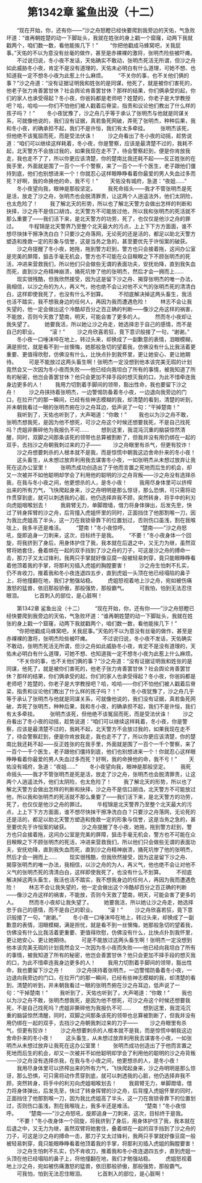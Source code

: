 # 　　第1342章 鲨鱼出没（十二）
　　“现在开始，你，还有你——”沙之舟怒瞪已经快要爬到我旁边的天佑，气急败坏道：“谁再朝姓楚的动一下脚趾头，我就在姓张的身上戳一个窟窿，动两下我就戳两个，咱们数一数，看他能挨几下！”
　　“你把他戳成马蜂窝吧，关我屁事。”天佑的不以为意没有丝毫的做作，甚至是赤裸裸的激将，张明杰险些被吓瘫。
　　不过说归说，冬小夜不发话，天佑确实不敢动，张明杰死活无所谓，但沙之舟如此威胁冬小夜，肯定不是没有道理的，天佑未必明白有什么道理，可她不想、也知道我一定不想冬小夜为此惹上什么麻烦。
　　“不关你的事，也不关他们俩的事？”沙之舟道：“没有证据证明我和姓张的是同谋，他死了，就是被你们害死的，他老子张力肯善罢甘休？社会舆论肯善罢甘休？那样的结果，你们俩承受的起，你们的家人也承受得起？冬小夜，你爸妈都是老师吧？姓楚的，你老子是大学教授吧？哈，哈哈——你们不怕他们被人戳着后脊梁，指责和议论他们教出了什么样的孩子吗？！”
　　冬小夜犹豫了，沙之舟几乎等于承认了张明杰与他就是同谋关系，可就像他说的，我们没有证据，真若鱼死网破，弄死了张明杰，种种后果，我和冬小夜，的确承担不起，我们不是许恒，我们有太多牵挂。
　　张明杰该死，但他绝不该冤屈而死，而是受法伏诛！
　　沙之舟看出了冬小夜的动摇，趁势说道：“咱们可以继续这样耗着，冬小夜，你是警察，应该是最清楚不过的，我耗不起，北天警方不会放过我的，如果我现在走不了，待会警察赶到，便是你肯放我走，我也走不了了，所以你更应该清楚，你的楚南比我还耗不起——反正姓张的在我手里，外面就是围了一百个一千个警察，来了一百个一千个医生，老子跟他们僵持到底，他们也别想进来一个！你就忍心这样眼睁睁看着你最爱的男人失血过多而死？好啊，我的命换他的命，我不亏！”
　　天佑没有城府，急道：“夜姐……”
　　冬小夜望向我，眼神是那般坚定。
　　我死命摇头——我才不管张明杰是死是活，放走了沙之舟，张明杰也会脱清罪责，让这两个人逍遥法外，他们太阴险，也太危险了！
　　我了解北天的形势，所以也了解北天警方会做出怎样的判断和抉择，沙之舟不是信口胡诌，北天警方不可能放过他，所以我和张明杰的死活就不那么重要了——我们活下来，是北天警方的功劳，死了，也仅仅是他沙之舟的罪过。
　　牛程锦是北天警界乃至整个北天最大的污点，上上下下方方面面，谁不想尽快抹干擦净洗白白？只要沙之舟落网，无论死的还是活的，都足以助北天警方塑造和挽救一定的形象与信誉，这是当务之急的，甚至要优先于许恒案的破获。
　　沙之舟提醒了冬小夜，她拖，拖到警方赶到，警方也只会接着拖，这间办公室是完美的屏障，狙击手毫无机会，警方也不可能在众目睽睽之下不顾张明杰的死活，冲进来营救我们，所以他们只会做些无谓的表面功夫，安抚劝降，直到我失血而死，直到沙之舟精神崩溃，捅死坑惨了他的张明杰，然后才会一拥而上……
　　现实很残酷，但我欣然接受，因为这是留下沙之舟、揭穿张明杰的唯一办法，我相信，以沙之舟的为人，再义气，他也绝不会让对他不义气的张明杰死的清清白白，这样即使我死了，也没有什么不划算。
　　不彻底解决掉这两头畜生，我活也活不踏实，我不想我身边的任何人，再因为我而遭遇危险！
　　林志不会让我失望的，他一定会做出这个冷酷却百分之百正确的判断——像沙之舟这样的祸害，不能放，否则今天救了楚南，明天，可能会害了更多的人。
　　然而冬小夜却让我失望了。
　　她要我活，所以她让沙之舟走，她选择忠于自己的感情，而不是自己的职业。
　　“滚！”
　　沙之舟欣喜若狂，竟下意识般接了一句，“谢谢。”
　　冬小夜一口唾沫啐在地上，转过头来，却换成了一副歉意的表情，泪眼模糊，满是担忧，就是看不到一丝懊悔，她那般急切的望着我，仿佛没有什么比我活着更重要、更值得欣慰，仿佛没有什么，比快点扑到我怀里，更让她安心、更让她期待。
　　可是不能放过这两头畜生啊！张明杰一定没想到他本该完美无瑕的计划竟然会又一次因为冬小夜而失败——他已经向我坦白了所有的事情，被我知道了所有的秘密，他岂会善罢甘休？他只会更加不择手段的想灭我的口，为此不惜牵连我身边更多的人！
　　我用力切割着手脚间的领带，豁出性命，我也要留下沙之舟！
　　沙之舟挟持着张明杰，一边警惕防备着冬小夜，一边退向我旁边的门口，在拉开门的那一瞬间，已经有些神志模糊的我，却清楚的看到，清楚的听到，并未朝我看过一眼的张明杰俯在沙之舟耳边，低声说了一句：“干掉楚南！”
　　我听到了，天佑也听到了，大声喝道：“你敢！”
　　我也以为沙之舟不敢，张明杰想我死，是因为他不想死，可沙之舟这个时候还想要我死，不是自己找死吗？虎姐非撕碎他为我报仇不可……
　　想到这里，我混沌沉重的脑袋惊然清醒，同时，双脚之间那条该死的领带也总算被割断了，但我并没有用仍绑在一起的双手，去挡沙之舟朝我刺过来的刀子——
　　沙之舟眼里有杀气，但更有狡诈！
　　沙之舟想要刺杀的人根本就不是我，而是惊慌中朝我这边舍命扑来的冬小夜！
　　这头畜生，从未想过放弃利用我去谋害冬小夜，一如张明杰从未想过放弃让我死在这办公室里！
　　张明杰成功创造出了于他而言置之死地而后生的机会，却又一次被并不如他聪明却学会了利用他的聪明的沙之舟背叛——沙之舟没有选择杀我，在我与冬小夜之间，他更想杀的人，是冬小夜！
　　我用尽身体里可以挤榨出来的所有力气，飞快爬起身来，沙之舟明明是那么惊讶，那么恐惧，可只需将动作贯穿到底，就可以刺透我的心脏，他仍选择弃我不顾，突然转身，将手中的利刃向虎姐咽喉划去！
　　我肩臂无力，单脚蹬墙，借力将身体弹出，后发先至，快过了转身挥臂的沙之舟，后背撞入虎姐怀里的同时，正面挡住了他那割喉一刀，因为我比虎姐高了半头，这一刀在我锁骨靠下的位置划过，否则伤口虽浅，割在我喉咙上，我多半还是难活。
　　“楚南！”冬小夜惊呼。
　　“楚南——”沙之舟怒吼，旋即追身一刀刺来，这次，目标终于是我。
　　“不要！”冬小夜身体一个回旋，将我挤到了身后，用身体护住了我，我本就在后退之中，又无力为继，虽然双臂将她套住，叠着绑在一起的双手挡到了沙之舟的刀子，可这是沙之舟的搏命一击，那刀子又太过锋利，我两只手掌就好像豆腐一般被轻易刺穿，竟只能眼睁睁看着他顶着我的手掌，将那利刃插入虎姐的胸膛要害！
　　沙之舟生怕刺不扎实，仍不肯收刀，推着我和冬小夜连退四五步，直到虎姐一头顶在他已经塌陷的鼻子上，将他撞翻在地，我们才勉强站稳。
　　虎姐怒视着地上沙之舟，宛如被伤痛激怒的猛兽，依旧那般骄傲，那般强势，那般霸气。
　　可我怕，怕到无法忍住眼泪。
　　匕首刺入的部位，是心脏啊！

　　第1342章 鲨鱼出没（十二）
　　“现在开始，你，还有你——”沙之舟怒瞪已经快要爬到我旁边的天佑，气急败坏道：“谁再朝姓楚的动一下脚趾头，我就在姓张的身上戳一个窟窿，动两下我就戳两个，咱们数一数，看他能挨几下！”
　　“你把他戳成马蜂窝吧，关我屁事。”天佑的不以为意没有丝毫的做作，甚至是赤裸裸的激将，张明杰险些被吓瘫。
　　不过说归说，冬小夜不发话，天佑确实不敢动，张明杰死活无所谓，但沙之舟如此威胁冬小夜，肯定不是没有道理的，天佑未必明白有什么道理，可她不想、也知道我一定不想冬小夜为此惹上什么麻烦。
　　“不关你的事，也不关他们俩的事？”沙之舟道：“没有证据证明我和姓张的是同谋，他死了，就是被你们害死的，他老子张力肯善罢甘休？社会舆论肯善罢甘休？那样的结果，你们俩承受的起，你们的家人也承受得起？冬小夜，你爸妈都是老师吧？姓楚的，你老子是大学教授吧？哈，哈哈——你们不怕他们被人戳着后脊梁，指责和议论他们教出了什么样的孩子吗？！”
　　冬小夜犹豫了，沙之舟几乎等于承认了张明杰与他就是同谋关系，可就像他说的，我们没有证据，真若鱼死网破，弄死了张明杰，种种后果，我和冬小夜，的确承担不起，我们不是许恒，我们有太多牵挂。
　　张明杰该死，但他绝不该冤屈而死，而是受法伏诛！
　　沙之舟看出了冬小夜的动摇，趁势说道：“咱们可以继续这样耗着，冬小夜，你是警察，应该是最清楚不过的，我耗不起，北天警方不会放过我的，如果我现在走不了，待会警察赶到，便是你肯放我走，我也走不了了，所以你更应该清楚，你的楚南比我还耗不起——反正姓张的在我手里，外面就是围了一百个一千个警察，来了一百个一千个医生，老子跟他们僵持到底，他们也别想进来一个！你就忍心这样眼睁睁看着你最爱的男人失血过多而死？好啊，我的命换他的命，我不亏！”
　　天佑没有城府，急道：“夜姐……”
　　冬小夜望向我，眼神是那般坚定。
　　我死命摇头——我才不管张明杰是死是活，放走了沙之舟，张明杰也会脱清罪责，让这两个人逍遥法外，他们太阴险，也太危险了！
　　我了解北天的形势，所以也了解北天警方会做出怎样的判断和抉择，沙之舟不是信口胡诌，北天警方不可能放过他，所以我和张明杰的死活就不那么重要了——我们活下来，是北天警方的功劳，死了，也仅仅是他沙之舟的罪过。
　　牛程锦是北天警界乃至整个北天最大的污点，上上下下方方面面，谁不想尽快抹干擦净洗白白？只要沙之舟落网，无论死的还是活的，都足以助北天警方塑造和挽救一定的形象与信誉，这是当务之急的，甚至要优先于许恒案的破获。
　　沙之舟提醒了冬小夜，她拖，拖到警方赶到，警方也只会接着拖，这间办公室是完美的屏障，狙击手毫无机会，警方也不可能在众目睽睽之下不顾张明杰的死活，冲进来营救我们，所以他们只会做些无谓的表面功夫，安抚劝降，直到我失血而死，直到沙之舟精神崩溃，捅死坑惨了他的张明杰，然后才会一拥而上……
　　现实很残酷，但我欣然接受，因为这是留下沙之舟、揭穿张明杰的唯一办法，我相信，以沙之舟的为人，再义气，他也绝不会让对他不义气的张明杰死的清清白白，这样即使我死了，也没有什么不划算。
　　不彻底解决掉这两头畜生，我活也活不踏实，我不想我身边的任何人，再因为我而遭遇危险！
　　林志不会让我失望的，他一定会做出这个冷酷却百分之百正确的判断——像沙之舟这样的祸害，不能放，否则今天救了楚南，明天，可能会害了更多的人。
　　然而冬小夜却让我失望了。
　　她要我活，所以她让沙之舟走，她选择忠于自己的感情，而不是自己的职业。
　　“滚！”
　　沙之舟欣喜若狂，竟下意识般接了一句，“谢谢。”
　　冬小夜一口唾沫啐在地上，转过头来，却换成了一副歉意的表情，泪眼模糊，满是担忧，就是看不到一丝懊悔，她那般急切的望着我，仿佛没有什么比我活着更重要、更值得欣慰，仿佛没有什么，比快点扑到我怀里，更让她安心、更让她期待。
　　可是不能放过这两头畜生啊！张明杰一定没想到他本该完美无瑕的计划竟然会又一次因为冬小夜而失败——他已经向我坦白了所有的事情，被我知道了所有的秘密，他岂会善罢甘休？他只会更加不择手段的想灭我的口，为此不惜牵连我身边更多的人！
　　我用力切割着手脚间的领带，豁出性命，我也要留下沙之舟！
　　沙之舟挟持着张明杰，一边警惕防备着冬小夜，一边退向我旁边的门口，在拉开门的那一瞬间，已经有些神志模糊的我，却清楚的看到，清楚的听到，并未朝我看过一眼的张明杰俯在沙之舟耳边，低声说了一句：“干掉楚南！”
　　我听到了，天佑也听到了，大声喝道：“你敢！”
　　我也以为沙之舟不敢，张明杰想我死，是因为他不想死，可沙之舟这个时候还想要我死，不是自己找死吗？虎姐非撕碎他为我报仇不可……
　　想到这里，我混沌沉重的脑袋惊然清醒，同时，双脚之间那条该死的领带也总算被割断了，但我并没有用仍绑在一起的双手，去挡沙之舟朝我刺过来的刀子——
　　沙之舟眼里有杀气，但更有狡诈！
　　沙之舟想要刺杀的人根本就不是我，而是惊慌中朝我这边舍命扑来的冬小夜！
　　这头畜生，从未想过放弃利用我去谋害冬小夜，一如张明杰从未想过放弃让我死在这办公室里！
　　张明杰成功创造出了于他而言置之死地而后生的机会，却又一次被并不如他聪明却学会了利用他的聪明的沙之舟背叛——沙之舟没有选择杀我，在我与冬小夜之间，他更想杀的人，是冬小夜！
　　我用尽身体里可以挤榨出来的所有力气，飞快爬起身来，沙之舟明明是那么惊讶，那么恐惧，可只需将动作贯穿到底，就可以刺透我的心脏，他仍选择弃我不顾，突然转身，将手中的利刃向虎姐咽喉划去！
　　我肩臂无力，单脚蹬墙，借力将身体弹出，后发先至，快过了转身挥臂的沙之舟，后背撞入虎姐怀里的同时，正面挡住了他那割喉一刀，因为我比虎姐高了半头，这一刀在我锁骨靠下的位置划过，否则伤口虽浅，割在我喉咙上，我多半还是难活。
　　“楚南！”冬小夜惊呼。
　　“楚南——”沙之舟怒吼，旋即追身一刀刺来，这次，目标终于是我。
　　“不要！”冬小夜身体一个回旋，将我挤到了身后，用身体护住了我，我本就在后退之中，又无力为继，虽然双臂将她套住，叠着绑在一起的双手挡到了沙之舟的刀子，可这是沙之舟的搏命一击，那刀子又太过锋利，我两只手掌就好像豆腐一般被轻易刺穿，竟只能眼睁睁看着他顶着我的手掌，将那利刃插入虎姐的胸膛要害！
　　沙之舟生怕刺不扎实，仍不肯收刀，推着我和冬小夜连退四五步，直到虎姐一头顶在他已经塌陷的鼻子上，将他撞翻在地，我们才勉强站稳。
　　虎姐怒视着地上沙之舟，宛如被伤痛激怒的猛兽，依旧那般骄傲，那般强势，那般霸气。
　　可我怕，怕到无法忍住眼泪。
　　匕首刺入的部位，是心脏啊！
